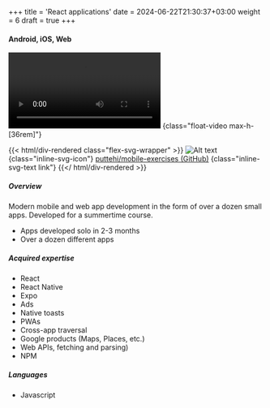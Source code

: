 +++
title = 'React applications'
date = 2024-06-22T21:30:37+03:00
weight = 6
draft = true
+++

#### Android, iOS, Web

![Alt text](mp4/react.mp4)
{class="float-video max-h-[36rem]"}

{{< html/div-rendered class="flex-svg-wrapper" >}}
![Alt text](svg/code-slash.svg)
{class="inline-svg-icon"}
[puttehi/mobile-exercises (GitHub)](https://github.com/puttehi/mobile-exercises)
{class="inline-svg-text link"}
{{</ html/div-rendered >}}

##### Overview

Modern mobile and web app development in the form of over a dozen small apps. Developed for a summertime course.

- Apps developed solo in 2-3 months
- Over a dozen different apps

##### Acquired expertise

- React
- React Native
- Expo
- Ads
- Native toasts
- PWAs
- Cross-app traversal
- Google products (Maps, Places, etc.)
- Web APIs, fetching and parsing)
- NPM

##### Languages

- Javascript

